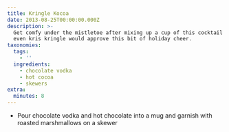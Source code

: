 ```yaml
---
title: Kringle Kocoa
date: 2013-08-25T00:00:00.000Z
description: >-
  Get comfy under the mistletoe after mixing up a cup of this cocktail creation.
  even kris kringle would approve this bit of holiday cheer.
taxonomies:
  tags:
    - ''
  ingredients:
    - chocolate vodka
    - hot cocoa
    - skewers
extra:
  minutes: 8
---
```

 - Pour chocolate vodka and hot chocolate into a mug and garnish with roasted marshmallows on a skewer
